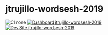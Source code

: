 # jtrujillo-wordsesh-2019

![CI none](https://img.shields.io/badge/ci-none-orange.svg)
[![Dashboard jtrujillo-wordsesh-2019](https://img.shields.io/badge/dashboard-jtrujillo_wordsesh_2019-yellow.svg)](https://dashboard.pantheon.io/sites/7baba397-f802-4d2c-9bab-76c822eeb4e7#dev/code)
[![Dev Site jtrujillo-wordsesh-2019](https://img.shields.io/badge/site-jtrujillo_wordsesh_2019-blue.svg)](http://dev-jtrujillo-wordsesh-2019.pantheonsite.io/)